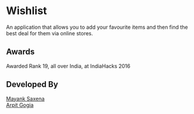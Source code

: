 Wishlist
===========
An application that allows you to add your favourite items and then find the best deal for them via online stores.

Awards
---------
Awarded Rank 19, all over India, at IndiaHacks 2016

Developed By
------------
[Mayank Saxena](https://github.com/mayank26saxena)<br>
[Arpit Gogia](https://github.com/arpitgogia)